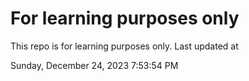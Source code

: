 # For learning purposes only
This repo is for learning purposes only.
Last updated at

Sunday, December 24, 2023 7:53:54 PM

